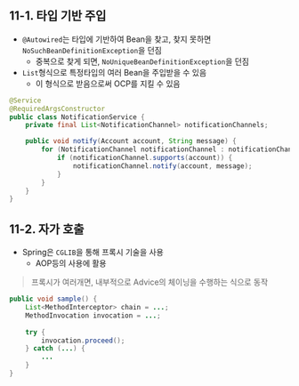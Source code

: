 ## 11-1. 타입 기반 주입
- `@Autowired`는 타입에 기반하여 Bean을 찾고, 찾지 못하면 `NoSuchBeanDefinitionException`을 던짐
  - 중복으로 찾게 되면, `NoUniqueBeanDefinitionException`을 던짐
- `List`형식으로 특정타입의 여러 Bean을 주입받을 수 있음
  - 이 형식으로 받음으로써 OCP를 지킬 수 있음
```java
@Service
@RequiredArgsConstructor
public class NotificationService {
    private final List<NotificationChannel> notificationChannels;

    public void notify(Account account, String message) {
        for (NotificationChannel notificationChannel : notificationChannels) {
            if (notificationChannel.supports(account)) {
                notificationChannel.notify(account, message);
            }
        }
    }
}
```

## 11-2. 자가 호출
- Spring은 `CGLIB`을 통해 프록시 기술을 사용
  - AOP등의 사용에 활용
> 프록시가 여러개면, 내부적으로 Advice의 체이닝을 수행하는 식으로 동작
```java
public void sample() {
    List<MethodInterceptor> chain = ...;
    MethodInvocation invocation = ...;
    
    try {
        invocation.proceed();
    } catch (...) {
        ...
    }
}
```
